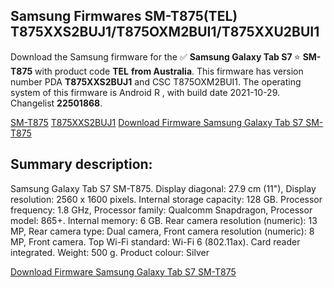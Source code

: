 <h2>Samsung Firmwares SM-T875(TEL) T875XXS2BUJ1/T875OXM2BUI1/T875XXU2BUI1</h2>
Download the Samsung firmware for the ✅ <strong>Samsung Galaxy Tab S7 </strong> ⭐ <strong>SM-T875</strong> with product code <strong>TEL</strong> <strong> from Australia</strong>. This firmware has version number PDA <strong>T875XXS2BUJ1</strong> and CSC T875OXM2BUI1. The operating system of this firmware is Android R , with build date 2021-10-29. Changelist <strong>22501868</strong>.


[SM-T875](https://samfirm.shop/samsung/model/SM-T875)
[T875XXS2BUJ1](https://samfirm.shop/samsung/pda/T875XXS2BUJ1)
[Download Firmware Samsung Galaxy Tab S7 SM-T875](https://samfirm.shop/samsung/firmware/469574)
<h2>Summary description:</h2>
<p>Samsung Galaxy Tab S7 SM-T875. Display diagonal: 27.9 cm (11"), Display resolution: 2560 x 1600 pixels. Internal storage capacity: 128 GB. Processor frequency: 1.8 GHz, Processor family: Qualcomm Snapdragon, Processor model: 865+. Internal memory: 6 GB. Rear camera resolution (numeric): 13 MP, Rear camera type: Dual camera, Front camera resolution (numeric): 8 MP, Front camera. Top Wi-Fi standard: Wi-Fi 6 (802.11ax). Card reader integrated. Weight: 500 g. Product colour: Silver</p>


[Download Firmware Samsung Galaxy Tab S7 SM-T875](https://samfirm.shop/samsung/firmware/469574)
